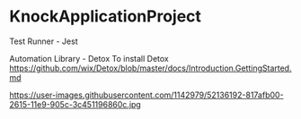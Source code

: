 # KnockApplicationProject

Test Runner - Jest

Automation Library - Detox
To install Detox https://github.com/wix/Detox/blob/master/docs/Introduction.GettingStarted.md

https://user-images.githubusercontent.com/1142979/52136192-817afb00-2615-11e9-905c-3c451196860c.jpg
